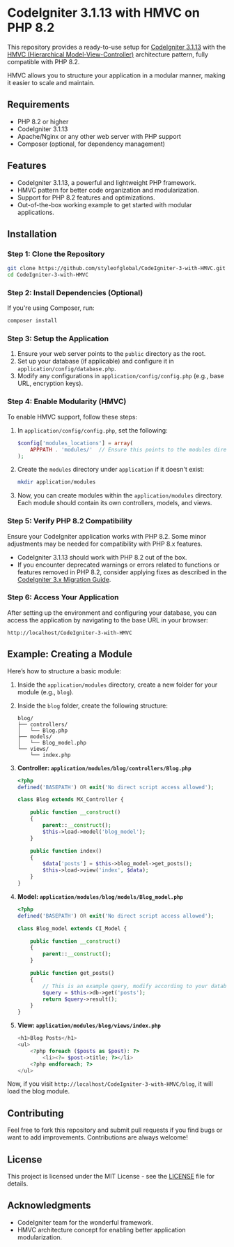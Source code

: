 # CodeIgniter 3.1.13 with HMVC on PHP 8.2

This repository provides a ready-to-use setup for [CodeIgniter 3.1.13](https://codeigniter.com/) with the [HMVC (Hierarchical Model-View-Controller)](https://en.wikipedia.org/wiki/Model–view–controller#Hierarchical_model–view–controller) architecture pattern, fully compatible with PHP 8.2.

HMVC allows you to structure your application in a modular manner, making it easier to scale and maintain.

## Requirements

- PHP 8.2 or higher
- CodeIgniter 3.1.13
- Apache/Nginx or any other web server with PHP support
- Composer (optional, for dependency management)

## Features

- CodeIgniter 3.1.13, a powerful and lightweight PHP framework.
- HMVC pattern for better code organization and modularization.
- Support for PHP 8.2 features and optimizations.
- Out-of-the-box working example to get started with modular applications.

## Installation

### Step 1: Clone the Repository

```bash
git clone https://github.com/styleofglobal/CodeIgniter-3-with-HMVC.git
cd CodeIgniter-3-with-HMVC
```

### Step 2: Install Dependencies (Optional)

If you're using Composer, run:

```bash
composer install
```

### Step 3: Setup the Application

1. Ensure your web server points to the `public` directory as the root.
2. Set up your database (if applicable) and configure it in `application/config/database.php`.
3. Modify any configurations in `application/config/config.php` (e.g., base URL, encryption keys).

### Step 4: Enable Modularity (HMVC)

To enable HMVC support, follow these steps:

1. In `application/config/config.php`, set the following:

    ```php
    $config['modules_locations'] = array(
        APPPATH . 'modules/'  // Ensure this points to the modules directory
    );
    ```

2. Create the `modules` directory under `application` if it doesn't exist:

    ```bash
    mkdir application/modules
    ```

3. Now, you can create modules within the `application/modules` directory. Each module should contain its own controllers, models, and views.

### Step 5: Verify PHP 8.2 Compatibility

Ensure your CodeIgniter application works with PHP 8.2. Some minor adjustments may be needed for compatibility with PHP 8.x features.

- CodeIgniter 3.1.13 should work with PHP 8.2 out of the box.
- If you encounter deprecated warnings or errors related to functions or features removed in PHP 8.2, consider applying fixes as described in the [CodeIgniter 3.x Migration Guide](https://codeigniter.com/user_guide/).

### Step 6: Access Your Application

After setting up the environment and configuring your database, you can access the application by navigating to the base URL in your browser:

```
http://localhost/CodeIgniter-3-with-HMVC
```

## Example: Creating a Module

Here’s how to structure a basic module:

1. Inside the `application/modules` directory, create a new folder for your module (e.g., `blog`).

2. Inside the `blog` folder, create the following structure:

   ```plaintext
   blog/
   ├── controllers/
   │   └── Blog.php
   ├── models/
   │   └── Blog_model.php
   └── views/
       └── index.php
   ```

3. **Controller: `application/modules/blog/controllers/Blog.php`**

    ```php
    <?php
    defined('BASEPATH') OR exit('No direct script access allowed');

    class Blog extends MX_Controller {

        public function __construct()
        {
            parent::__construct();
            $this->load->model('blog_model');
        }

        public function index()
        {
            $data['posts'] = $this->blog_model->get_posts();
            $this->load->view('index', $data);
        }
    }
    ```

4. **Model: `application/modules/blog/models/Blog_model.php`**

    ```php
    <?php
    defined('BASEPATH') OR exit('No direct script access allowed');

    class Blog_model extends CI_Model {

        public function __construct()
        {
            parent::__construct();
        }

        public function get_posts()
        {
            // This is an example query, modify according to your database schema
            $query = $this->db->get('posts');
            return $query->result();
        }
    }
    ```

5. **View: `application/modules/blog/views/index.php`**

    ```php
    <h1>Blog Posts</h1>
    <ul>
        <?php foreach ($posts as $post): ?>
            <li><?= $post->title; ?></li>
        <?php endforeach; ?>
    </ul>
    ```

Now, if you visit `http://localhost/CodeIgniter-3-with-HMVC/blog`, it will load the blog module.

## Contributing

Feel free to fork this repository and submit pull requests if you find bugs or want to add improvements. Contributions are always welcome!

## License

This project is licensed under the MIT License - see the [LICENSE](LICENSE) file for details.

## Acknowledgments

- CodeIgniter team for the wonderful framework.
- HMVC architecture concept for enabling better application modularization.